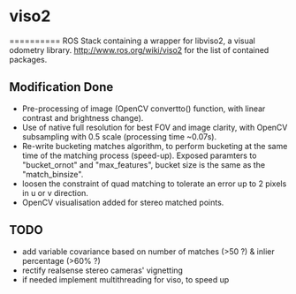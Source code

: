 # viso2
==========
ROS Stack containing a wrapper for libviso2, a visual odometry library. 
http://www.ros.org/wiki/viso2 for the list of contained packages.

## Modification Done
- Pre-processing of image (OpenCV convertto() function, with linear contrast and brightness change).
- Use of native full resolution for best FOV and image clarity, with OpenCV subsampling with 0.5 scale (processing time ~0.07s).
- Re-write bucketing matches algorithm, to perform bucketing at the same time of the matching process (speed-up). Exposed paramters to "bucket_ornot" and "max_features", bucket size is the same as the "match_binsize".
- loosen the constraint of quad matching to tolerate an error up to 2 pixels in u or v direction.
- OpenCV visualisation added for stereo matched points.

## TODO
- add variable covariance based on number of matches (>50 ?) & inlier percentage (>60% ?)
- rectify realsense stereo cameras' vignetting
- if needed implement multithreading for viso, to speed up

